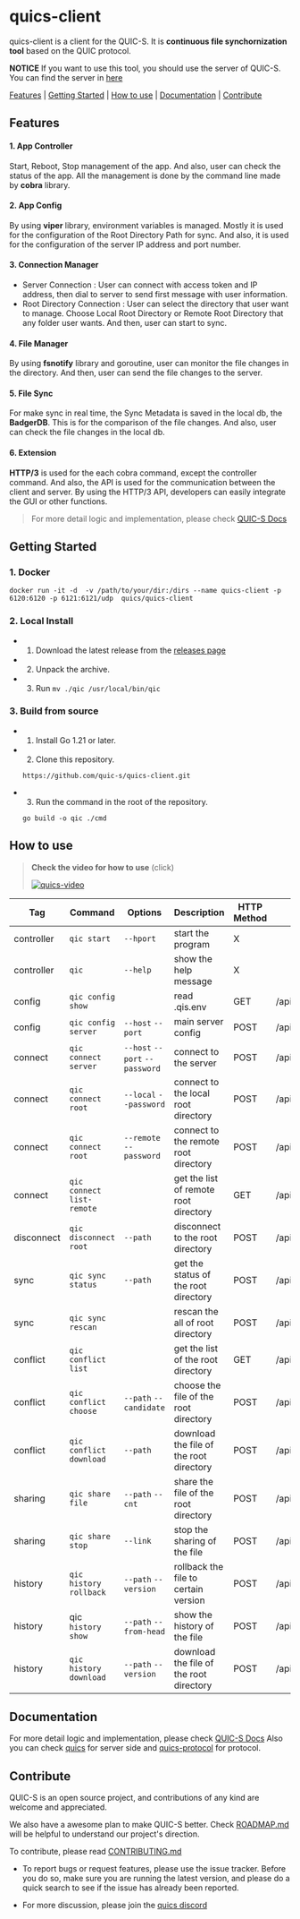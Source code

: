 # quics-client

quics-client is a client for the QUIC-S. It is **continuous file synchornization tool** based on the QUIC protocol. 

 **NOTICE**  If you want to use this tool, you should use the server of QUIC-S. You can find the server in [here](https://github.com/quic-s/quics.git) 

[Features](#features) | [Getting Started](#getting-started) | [How to use](#how-to-use) | [Documentation](#documentation) | [Contribute](#contribute)

## Features

#### 1. App Controller
Start, Reboot, Stop management of the app. And also, user can check the status of the app. All the management is done by the command line made by **cobra** library.

#### 2. App Config
By using **viper** library, environment variables is managed. Mostly it is used for the configuration of the Root Directory Path for sync. And also, it is used for the configuration of the server IP address and port number.

#### 3. Connection Manager
* Server Connection : User can connect with access token and IP address, then dial to server to send first message with user information. 
* Root Directory Connection : User can select the directory that user want to manage. Choose Local Root Directory or Remote Root Directory that any folder user wants. And then, user can start to sync.

#### 4. File Manager
By using **fsnotify** library and goroutine, user can monitor the file changes in the directory. And then, user can send the file changes to the server. 


#### 5. File Sync
For make sync in real time, the Sync Metadata is saved in the local db, the **BadgerDB**. This is for the comparison of the file changes. And also, user can check the file changes in the local db.

#### 6. Extension
**HTTP/3** is used for the each cobra command, except the controller command. And also, the API is used for the communication between the client and server. By using the HTTP/3 API, developers can easily integrate the GUI or other functions.

> For more detail logic and implementation, please check [QUIC-S Docs](https://github.com/quic-s/quics/tree/main/docs)
## Getting Started

### 1. Docker
    
```
docker run -it -d  -v /path/to/your/dir:/dirs --name quics-client -p 6120:6120 -p 6121:6121/udp  quics/quics-client
```

### 2. Local Install

- 1. Download the latest release from the [releases page](https://github.com/quic-s/quics-client/releases)
- 2. Unpack the archive.
- 3. Run `mv ./qic /usr/local/bin/qic`



### 3. Build from source

- 1. Install Go 1.21 or later.
- 2. Clone this repository.
    ```
    https://github.com/quic-s/quics-client.git
    ```
- 3. Run the command in the root of the repository.
    ```
    go build -o qic ./cmd
    ```



## How to use

> **Check the video for how to use** (click)
>
> [![quics-video](https://img.youtube.com/vi/B5u2qiNFiV8/0.jpg)](https://youtu.be/B5u2qiNFiV8)

| Tag | Command | Options |     Description     | HTTP Method | Endpoint |
| --- | --- | --- | --- | --- | --- |
| controller | `qic start` | `--hport`  | start the program | X |  |
| controller | `qic` | `--help` | show the help message | X |  |
| config | `qic config show` |  | read .qis.env | GET | /api/v1/config/show |
| config | `qic config server` | `--host` `--port`  | main server config | POST | /api/v1/config/server |
| connect | `qic connect server` | `--host` `--port` `--password`  | connect to the server | POST | /api/v1/connect/server |
| connect | `qic connect root` |`--local` `--password` |   connect to the local root directory | POST | /api/v1/connect/root/local |
| connect | `qic connect root` | `--remote` `--password`  |   connect to the remote root directory | POST | /api/v1/connect/root/remote |
| connect | `qic connect list-remote` |  | get the list of remote root directory | GET | /api/v1/connect/list/remote |
| disconnect | `qic disconnect root` | `--path` | disconnect to the root directory | POST | /api/v1/disconnect/root |
| sync | `qic sync status` | `--path` | get the status of the root directory | POST | /api/v1/sync/status |
| sync | `qic sync rescan` |  | rescan the all of root directory | POST | /api/v1/sync/rescan |
| conflict | `qic conflict list` |   | get the list of the root directory | GET | /api/v1/conflict/list |
| conflict | `qic conflict choose` | `--path` `--candidate` | choose the file of the root directory | POST | /api/v1/conflict/choose |
| conflict | `qic conflict download` | `--path` | download the file of the root directory | POST | /api/v1/conflict/download |
| sharing | `qic share file` | `--path` `--cnt` | share the file of the root directory | POST | /api/v1/share/download |
| sharing | `qic share stop` | `--link` | stop the sharing of the file | POST | /api/v1/share/stop |
| history | `qic history rollback` | `--path` `--version`  | rollback the file to certain version | POST | /api/v1/history/rollback |
| history | qic` history show` | `--path` `--from-head` | show the history of the file | POST | /api/v1/history/show |
| history | `qic history download` | `--path`  `--version` | download the file of the root directory | POST | /api/v1/history/download |



## Documentation
For more detail logic and implementation, please check [QUIC-S Docs](https://github.com/quic-s/quics/tree/main/docs)
Also you can check [quics](https://github.com/quic-s/quics) for server side and [quics-protocol](https://github.com/quic-s/quics-protocol) for protocol.

## Contribute
QUIC-S is an open source project, and contributions of any kind are welcome and appreciated.

We also have a awesome plan to make QUIC-S better. Check [ROADMAP.md](https://github.com/quic-s/quics/blob/main/ROADMAP.md) will be helpful to understand our project's direction.

To contribute, please read [CONTRIBUTING.md](https://github.com/quic-s/quics/blob/main/CONTRIBUTING.md)
- To report bugs or request features, please use the issue tracker. Before you do so, make sure you are running the latest version, and please do a quick search to see if the issue has already been reported.

- For more discussion, please join the [quics discord](https://discord.gg/HRtY7pNZz2)




